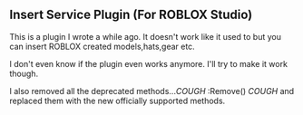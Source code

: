## Insert Service Plugin (For ROBLOX Studio)

This is a plugin I wrote a while ago. It doesn't work like it used to but you can insert ROBLOX created models,hats,gear etc.

I don't even know if the plugin even works anymore. I'll try to make it work though. 

I also removed all the deprecated methods...*COUGH* :Remove() *COUGH* and replaced them with the new officially supported methods. 
